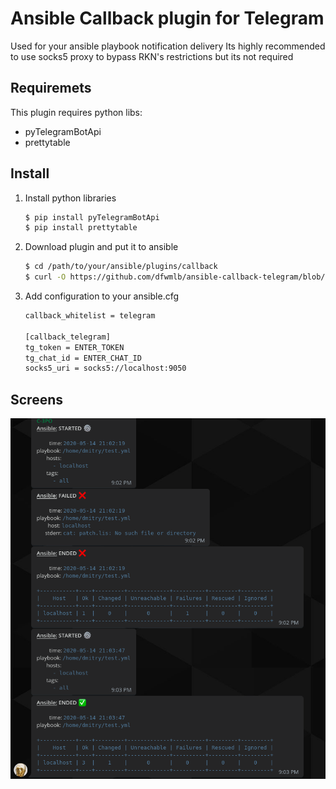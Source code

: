 # Ansible Callback plugin for Telegram
Used for your ansible playbook notification delivery
Its highly recommended to use socks5 proxy to bypass RKN's restrictions but its not required

## Requiremets
This plugin requires python libs:
  - pyTelegramBotApi
  - prettytable

## Install
1. Install python libraries

    ```sh
    $ pip install pyTelegramBotApi
    $ pip install prettytable
    ```

2. Download plugin and put it to ansible

    ```sh
    $ cd /path/to/your/ansible/plugins/callback
    $ curl -O https://github.com/dfwmlb/ansible-callback-telegram/blob/master/telegram.py
    ```

3. Add configuration to your ansible.cfg

    ```sh
    callback_whitelist = telegram

    [callback_telegram]
    tg_token = ENTER_TOKEN
    tg_chat_id = ENTER_CHAT_ID
    socks5_uri = socks5://localhost:9050
    ```

## Screens
<p align="center">
  <img src="./img/telegram_py.png">
</p>